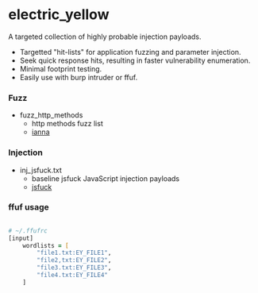 # electric_yellow

A targeted collection of highly probable injection payloads.

- Targetted "hit-lists" for application fuzzing and parameter injection.
- Seek quick response hits, resulting in faster vulnerability enumeration.
- Minimal footprint testing.
- Easily use with burp intruder or ffuf.

### Fuzz

- fuzz_http_methods
  - http methods fuzz list
  - [ianna](https://www.iana.org/assignments/http-methods/http-methods.xhtml)

### Injection

- inj_jsfuck.txt
  - baseline jsfuck JavaScript injection payloads
  - [jsfuck](https://jsfuck.com/)

### ffuf usage

```zsh

# ~/.ffufrc
[input]
    wordlists = [
        "file1.txt:EY_FILE1",
        "file2,txt:EY_FILE2",
        "file3.txt:EY_FILE3",
        "file4.txt:EY_FILE4"
    ]

```
